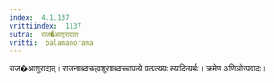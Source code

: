 ```yaml
---
index:  4.1.137
vrittiindex:  1137
sutra:  राज�आशुराद्यत्
vritti:  balamanorama 
---
```


राज�आशुराद्यत्। राजन्शब्दाच्छ्वशुरशब्दाच्चापत्ये यत्प्रत्ययः स्यादित्यर्थः। क्रमेण अणिञोरपवादः। 

